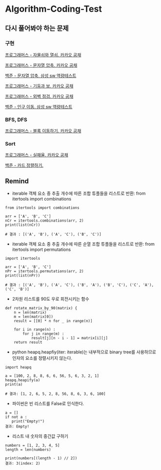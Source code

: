 # Algorithm-Coding-Test

## 다시 풀어봐야 하는 문제

### 구현
[프로그래머스 - 자물쇠와 열쇠. 카카오 공채](https://github.com/Haaae/Algorithm-Coding-Test/blob/master/implementation/%EC%9E%90%EB%AC%BC%EC%87%A0%EC%99%80_%EC%97%B4%EC%87%A0_%ED%94%84%EB%A1%9C%EA%B7%B8%EB%9E%98%EB%A8%B8%EC%8A%A4.py)

[프로그래머스 - 문자열 압축. 카카오 공채](https://github.com/Haaae/Algorithm-Coding-Test/blob/master/implementation/%EB%AC%B8%EC%9E%90%EC%97%B4_%EC%95%95%EC%B6%95_%ED%94%84%EB%A1%9C%EA%B7%B8%EB%9E%98%EB%A8%B8%EC%8A%A4.py)

[백준 - 문자열 압축. 삼성 sw 역량테스트](https://github.com/Haaae/Algorithm-Coding-Test/blob/master/implementation/%EB%B1%80_%EB%B0%B1%EC%A4%80.py)

[프로그래머스 - 기둥과 보. 카카오 공채](https://github.com/Haaae/Algorithm-Coding-Test/blob/master/implementation/%EA%B8%B0%EB%91%A5%EA%B3%BC_%EB%B3%B4.py)

[프로그래머스 - 외벽 점검. 카카오 공채](https://github.com/Haaae/Algorithm-Coding-Test/blob/main/implementation/%EC%99%B8%EB%B2%BD%20%EC%A0%90%EA%B2%80.py)

[백준 - 인구 이동. 삼성 sw 역량테스트](https://github.com/Haaae/Algorithm-Coding-Test/blob/master/DFS-BFS/%EC%9D%B8%EA%B5%AC%20%EC%9D%B4%EB%8F%99.py)

### BFS, DFS

[프로그래머스 - 블록 이동하기. 카카오 공채](https://github.com/Haaae/Algorithm-Coding-Test/blob/master/DFS-BFS/%EB%B8%94%EB%A1%9D%20%EC%9D%B4%EB%8F%99%ED%95%98%EA%B8%B0.py)

### Sort

[프로그래머스 - 실패율. 카카오 공채](https://github.com/Haaae/Algorithm-Coding-Test/blob/master/sort/%EC%8B%A4%ED%8C%A8%EC%9C%A8.py)

[백준 - 카드 정렬하기.](https://github.com/Haaae/Algorithm-Coding-Test/blob/master/sort/%EC%B9%B4%EB%93%9C%20%EC%A0%95%EB%A0%AC%ED%95%98%EA%B8%B0.py)


## Remind

- iterable 객체 요소 중 추출 개수에 따른 조합 튜플들을 리스트로 반환: from itertools import combinations

```
from itertools import combinations

arr = ['A', 'B', 'C']
nCr = itertools.combinations(arr, 2)
print(list(nCr))

# 결과 : [('A', 'B'), ('A', 'C'), ('B', 'C')]
```

- iterable 객체 요소 중 추출 개수에 따른 순열 조합 튜플들을 리스트로 반환: from itertools import permutations

```
import itertools

arr = ['A', 'B', 'C']
nPr = itertools.permutations(arr, 2)
print(list(nPr))

# 결과 : [('A', 'B'), ('A', 'C'), ('B', 'A'), ('B', 'C'), ('C', 'A'), ('C', 'B')]
```


- 2차원 리스트를 90도 우로 회전시키는 함수

```
def rotate_matrix_by_90(matrix) {
    n = len(matrix)
    m = len(matrix[0])
    result = [[0] * n for _ in range(n)]
    
    for i in range(n) :
        for j in range(m) :
            result[j][n - i - 1] = matrix[i][j]
    return result
```

- python heapq.heapfiy(iter: iterable)는 내부적으로 binary tree를 사용하므로 인자의 요소를 정렬시키지 않는다.

```
import heapq

a = [100, 2, 8, 8, 6, 6, 56, 5, 6, 3, 2, 1]
heapq.heapify(a)
print(a)

# 결과: [1, 2, 6, 5, 2, 8, 56, 8, 6, 3, 6, 100]
```

- 파이썬은 빈 리스트를 False로 인식한다.

```
a = []
if not a :
   print("Empty!")
결과: Empty!
```

- 리스트 내 숫자의 중간값 구하기

```
numbers = [1, 2, 3, 4, 5]
length = len(numbers)

print(numbers[(length - 1) // 2])
결과: 3(index: 2)
```